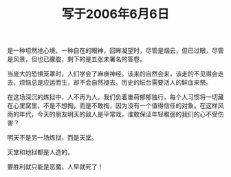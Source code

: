 ﻿---
layout: post
title: 写于2006年6月6日
categories: [history]
tags: [sotry]
---

是一种坦然地心境，一种自在的眼神，回眸凝望时，尽管是烟云，但已过眼，尽管是风景，但也已朦胧，剩下的是五张未署名的答卷。

当庞大的恐惧笼罩时，人们学会了麻痹神经。该来的自然会来，该走的不见得会走去，烦恼总是应运而生，却不会自然褪去。历史的坛台需要活人的鲜血来祭。

在这场深沉的炼狱中，人不再为人，我们负着重荷郁郁独行，每个人习惯将一切藏在心里窝里，不是不想掏，而是不敢掏，因为没有一个值得信任的对象。在这样风雨的年代，今天的朋友明天的敌人是平常戏，谁敢保证年轻稚弱的我们的心不受伤害？

明天不是另一场炼狱，而是天堂。

天堂和地狱都是人造的。

要胜利就只能是恶魔，人早就死了！
